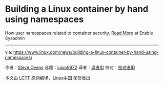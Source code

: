 [#]: subject: (Building a Linux container by hand using namespaces)
[#]: via: (https://www.linux.com/news/building-a-linux-container-by-hand-using-namespaces/)
[#]: author: (Steve Ovens https://www.redhat.com/sysadmin/building-container-namespaces)
[#]: collector: (lujun9972)
[#]: translator: ( )
[#]: reviewer: ( )
[#]: publisher: ( )
[#]: url: ( )

Building a Linux container by hand using namespaces
======

How user namespaces related to container security.
[Read More][1] at Enable Sysadmin

--------------------------------------------------------------------------------

via: https://www.linux.com/news/building-a-linux-container-by-hand-using-namespaces/

作者：[Steve Ovens][a]
选题：[lujun9972][b]
译者：[译者ID](https://github.com/译者ID)
校对：[校对者ID](https://github.com/校对者ID)

本文由 [LCTT](https://github.com/LCTT/TranslateProject) 原创编译，[Linux中国](https://linux.cn/) 荣誉推出

[a]: https://www.redhat.com/sysadmin/building-container-namespaces
[b]: https://github.com/lujun9972
[1]: https://www.redhat.com/sysadmin/building-container-namespaces
